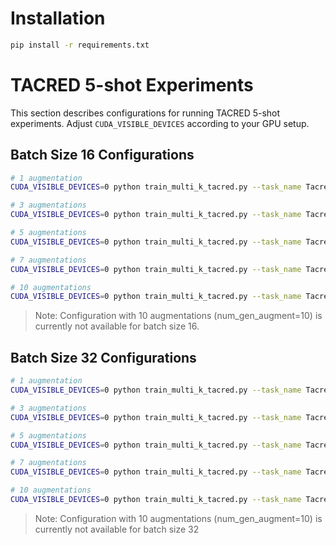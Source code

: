 # Installation
```bash
pip install -r requirements.txt
```

# TACRED 5-shot Experiments

This section describes configurations for running TACRED 5-shot experiments. Adjust `CUDA_VISIBLE_DEVICES` according to your GPU setup.

## Batch Size 16 Configurations

```bash
# 1 augmentation
CUDA_VISIBLE_DEVICES=0 python train_multi_k_tacred.py --task_name Tacred --num_k 5 --num_gen 5 --batch_size 16 --num_gen_augment 1 >> tacred-5shot-1nga-bz16.log

# 3 augmentations
CUDA_VISIBLE_DEVICES=0 python train_multi_k_tacred.py --task_name Tacred --num_k 5 --num_gen 5 --batch_size 16 --num_gen_augment 3 >> tacred-5shot-3nga-bz16.log

# 5 augmentations
CUDA_VISIBLE_DEVICES=0 python train_multi_k_tacred.py --task_name Tacred --num_k 5 --num_gen 5 --batch_size 16 --num_gen_augment 5 >> tacred-5shot-5nga-bz16.log

# 7 augmentations
CUDA_VISIBLE_DEVICES=0 python train_multi_k_tacred.py --task_name Tacred --num_k 5 --num_gen 5 --batch_size 16 --num_gen_augment 7 >> tacred-5shot-7nga-bz16.log

# 10 augmentations
CUDA_VISIBLE_DEVICES=0 python train_multi_k_tacred.py --task_name Tacred --num_k 5 --num_gen 5 --batch_size 16 --num_gen_augment 10 >> tacred-5shot-10nga-bz16.log
```

> Note: Configuration with 10 augmentations (num_gen_augment=10) is currently not available for batch size 16.

## Batch Size 32 Configurations

```bash
# 1 augmentation
CUDA_VISIBLE_DEVICES=0 python train_multi_k_tacred.py --task_name Tacred --num_k 5 --num_gen 5 --batch_size 32 --num_gen_augment 1 >> tacred-5shot-1nga-bz32.log

# 3 augmentations
CUDA_VISIBLE_DEVICES=0 python train_multi_k_tacred.py --task_name Tacred --num_k 5 --num_gen 5 --batch_size 32 --num_gen_augment 3 >> tacred-5shot-3nga-bz32.log

# 5 augmentations
CUDA_VISIBLE_DEVICES=0 python train_multi_k_tacred.py --task_name Tacred --num_k 5 --num_gen 5 --batch_size 32 --num_gen_augment 5 >> tacred-5shot-5nga-bz32.log

# 7 augmentations
CUDA_VISIBLE_DEVICES=0 python train_multi_k_tacred.py --task_name Tacred --num_k 5 --num_gen 5 --batch_size 32 --num_gen_augment 7 >> tacred-5shot-7nga-bz32.log

# 10 augmentations
CUDA_VISIBLE_DEVICES=0 python train_multi_k_tacred.py --task_name Tacred --num_k 5 --num_gen 5 --batch_size 32 --num_gen_augment 10 >> tacred-5shot-10nga-bz32.log
```

> Note: Configuration with 10 augmentations (num_gen_augment=10) is currently not available for batch size 32